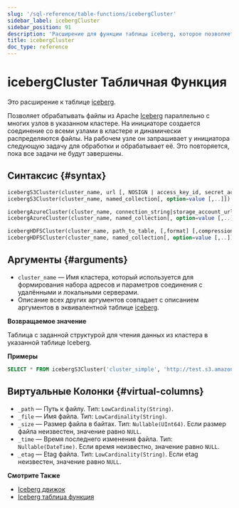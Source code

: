 ```yaml
---
slug: '/sql-reference/table-functions/icebergCluster'
sidebar_label: icebergCluster
sidebar_position: 91
description: 'Расширение для функции таблицы iceberg, которое позволяет обрабатывать'
title: icebergCluster
doc_type: reference
---
```

# icebergCluster Табличная Функция

Это расширение к таблице [iceberg](/sql-reference/table-functions/iceberg.md).

Позволяет обрабатывать файлы из Apache [Iceberg](https://iceberg.apache.org/) параллельно с многих узлов в указанном кластере. На инициаторе создается соединение со всеми узлами в кластере и динамически распределяются файлы. На рабочем узле он запрашивает у инициатора следующую задачу для обработки и обрабатывает её. Это повторяется, пока все задачи не будут завершены.

## Синтаксис {#syntax}

```sql
icebergS3Cluster(cluster_name, url [, NOSIGN | access_key_id, secret_access_key, [session_token]] [,format] [,compression_method])
icebergS3Cluster(cluster_name, named_collection[, option=value [,..]])

icebergAzureCluster(cluster_name, connection_string|storage_account_url, container_name, blobpath, [,account_name], [,account_key] [,format] [,compression_method])
icebergAzureCluster(cluster_name, named_collection[, option=value [,..]])

icebergHDFSCluster(cluster_name, path_to_table, [,format] [,compression_method])
icebergHDFSCluster(cluster_name, named_collection[, option=value [,..]])
```

## Аргументы {#arguments}

- `cluster_name` — Имя кластера, который используется для формирования набора адресов и параметров соединения с удалёнными и локальными серверами.
- Описание всех других аргументов совпадает с описанием аргументов в эквивалентной таблице [iceberg](/sql-reference/table-functions/iceberg.md).

**Возвращаемое значение**

Таблица с заданной структурой для чтения данных из кластера в указанной таблице Iceberg.

**Примеры**

```sql
SELECT * FROM icebergS3Cluster('cluster_simple', 'http://test.s3.amazonaws.com/clickhouse-bucket/test_table', 'test', 'test')
```

## Виртуальные Колонки {#virtual-columns}

- `_path` — Путь к файлу. Тип: `LowCardinality(String)`.
- `_file` — Имя файла. Тип: `LowCardinality(String)`.
- `_size` — Размер файла в байтах. Тип: `Nullable(UInt64)`. Если размер файла неизвестен, значение равно `NULL`.
- `_time` — Время последнего изменения файла. Тип: `Nullable(DateTime)`. Если время неизвестно, значение равно `NULL`.
- `_etag` — Etag файла. Тип: `LowCardinality(String)`. Если etag неизвестен, значение равно `NULL`.

**Смотрите Также**

- [Iceberg движок](/engines/table-engines/integrations/iceberg.md)
- [Iceberg таблица функция](sql-reference/table-functions/iceberg.md)